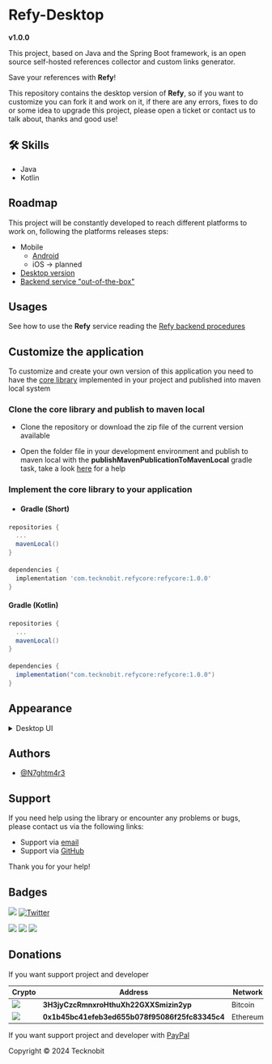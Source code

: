 # Refy-Desktop

**v1.0.0**

This project, based on Java and the Spring Boot framework, is an open source self-hosted references collector and custom
links generator.

Save your references with **Refy**!

This repository contains the desktop version of **Refy**,
so if you want to customize you can fork it and work on it, if there are any errors, fixes to do or some
idea to upgrade this project, please open a ticket or contact us to talk about, thanks and good
use!

## 🛠 Skills

- Java
- Kotlin

## Roadmap

This project will be constantly developed to reach different platforms to work on, following the platforms releases
steps:

- Mobile
    - <a href="https://github.com/N7ghtm4r3/Refy-Android#readme">Android</a>
    - iOS -> planned
- <a href="https://github.com/N7ghtm4r3/Refy-Desktop#readme">Desktop version</a>
- <a href="https://github.com/N7ghtm4r3/Refy/releases/tag/1.0.0">Backend service "out-of-the-box"</a>

## Usages

See how to use the **Refy** service reading the <a href="https://github.com/N7ghtm4r3/Refy#readme">Refy backend
procedures</a>

## Customize the application

To customize and create your own version of this application you need to have
the <a href="https://github.com/N7ghtm4r3/Refy/tree/main/refycore">
core library</a> implemented in your project and published into maven local system

### Clone the core library and publish to maven local

- Clone the repository or download the zip file of the current version available

- Open the folder file in your development environment and publish to maven local with the
  **publishMavenPublicationToMavenLocal** gradle task, take a
  look <a href="https://docs.gradle.org/current/userguide/publishing_maven.html">here</a>
  for a help

### Implement the core library to your application

- #### Gradle (Short)

```gradle
repositories {
  ...
  mavenLocal()
}

dependencies {
  implementation 'com.tecknobit.refycore:refycore:1.0.0'
}
```

#### Gradle (Kotlin)

```gradle
repositories {
  ...
  mavenLocal()
}

dependencies {
  implementation("com.tecknobit.refycore:refycore:1.0.0")
}
```

## Appearance

<details>
  <summary>Desktop UI</summary>
  <img src="https://github.com/N7ghtm4r3/Refy-Desktop/blob/main/images/links.png" alt="links"/>
  <img src="https://github.com/N7ghtm4r3/Refy-Desktop/blob/main/images/collection.png" alt="collection"/>
  <img src="https://github.com/N7ghtm4r3/Refy-Desktop/blob/main/images/team.png" alt="team"/>
  <img src="https://github.com/N7ghtm4r3/Refy-Desktop/blob/main/images/custom_link.png" alt="custom_link"/>
  <img src="https://github.com/N7ghtm4r3/Refy-Desktop/blob/main/images/custom_link_web.png" alt="custom_link_web_page"/>
</details>

## Authors

- [@N7ghtm4r3](https://www.github.com/N7ghtm4r3)

## Support

If you need help using the library or encounter any problems or bugs, please contact us via the
following links:

- Support via <a href="mailto:infotecknobitcompany@gmail.com">email</a>
- Support via <a href="https://github.com/N7ghtm4r3/Refy-Desktop/issues/new">GitHub</a>

Thank you for your help!

## Badges

[![](https://img.shields.io/badge/Google_Play-414141?style=for-the-badge&logo=google-play&logoColor=white)](https://play.google.com/store/apps/developer?id=Tecknobit)
[![Twitter](https://img.shields.io/badge/Twitter-1DA1F2?style=for-the-badge&logo=twitter&logoColor=white)](https://twitter.com/tecknobit)

[![](https://img.shields.io/badge/Java-ED8B00?style=for-the-badge&logo=java&logoColor=white)](https://www.oracle.com/java/)
[![](https://img.shields.io/badge/Kotlin-0095D5?&style=for-the-badge&logo=kotlin&logoColor=white)](https://kotlinlang.org/)
[![](https://img.shields.io/badge/Android-3DDC84?style=for-the-badge&logo=android&logoColor=white)](https://play.google.com/store/apps/details?id=com.tecknobit.refy)

## Donations

If you want support project and developer

| Crypto                                                                                              | Address                                        | Network  |
|-----------------------------------------------------------------------------------------------------|------------------------------------------------|----------|
| ![](https://img.shields.io/badge/Bitcoin-000000?style=for-the-badge&logo=bitcoin&logoColor=white)   | **3H3jyCzcRmnxroHthuXh22GXXSmizin2yp**         | Bitcoin  |
| ![](https://img.shields.io/badge/Ethereum-3C3C3D?style=for-the-badge&logo=Ethereum&logoColor=white) | **0x1b45bc41efeb3ed655b078f95086f25fc83345c4** | Ethereum |

If you want support project and developer
with <a href="https://www.paypal.com/donate/?hosted_button_id=5QMN5UQH7LDT4">PayPal</a>

Copyright © 2024 Tecknobit
